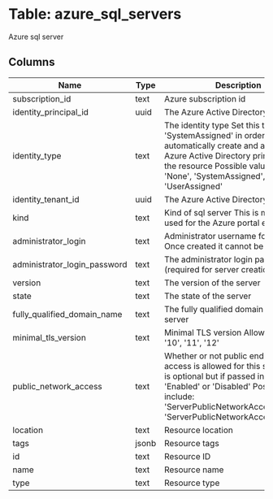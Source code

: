 
# Table: azure_sql_servers
Azure sql server
## Columns
| Name        | Type           | Description  |
| ------------- | ------------- | -----  |
|subscription_id|text|Azure subscription id|
|identity_principal_id|uuid|The Azure Active Directory principal id|
|identity_type|text|The identity type Set this to 'SystemAssigned' in order to automatically create and assign an Azure Active Directory principal for the resource Possible values include: 'None', 'SystemAssigned', 'UserAssigned'|
|identity_tenant_id|uuid|The Azure Active Directory tenant id|
|kind|text|Kind of sql server This is metadata used for the Azure portal experience|
|administrator_login|text|Administrator username for the server Once created it cannot be changed|
|administrator_login_password|text|The administrator login password (required for server creation)|
|version|text|The version of the server|
|state|text|The state of the server|
|fully_qualified_domain_name|text|The fully qualified domain name of the server|
|minimal_tls_version|text|Minimal TLS version Allowed values: '10', '11', '12'|
|public_network_access|text|Whether or not public endpoint access is allowed for this server  Value is optional but if passed in, must be 'Enabled' or 'Disabled' Possible values include: 'ServerPublicNetworkAccessEnabled', 'ServerPublicNetworkAccessDisabled'|
|location|text|Resource location|
|tags|jsonb|Resource tags|
|id|text|Resource ID|
|name|text|Resource name|
|type|text|Resource type|
